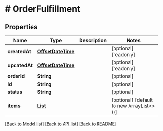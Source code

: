 # # OrderFulfillment


## Properties 


Name | Type | Description | Notes
------------ | ------------- | ------------- | -------------
**createdAt**| [**OffsetDateTime**](OffsetDateTime.md) |   | [optional] [readonly]
**updatedAt**| [**OffsetDateTime**](OffsetDateTime.md) |   | [optional] [readonly]
**orderId**| **String** |   | [optional]
**id**| **String** |   | [optional]
**status**| **String** |   | [optional]
**items**| [**List<OrderFulfillmentItem>**](OrderFulfillmentItem.md) |   | [optional] [default to new ArrayList<>()]


[[Back to Model list]](../../README.md#models) [[Back to API list]](../../README.md#endpoints) [[Back to README]](../../README.md)

